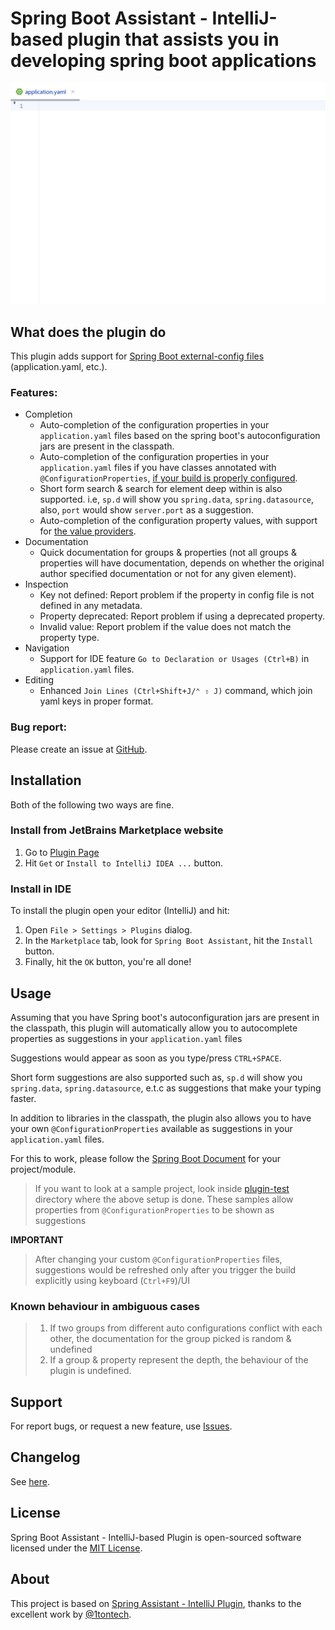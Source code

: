 Spring Boot Assistant - IntelliJ-based plugin that assists you in developing spring boot applications
=====================================================================================

![Plugin in action](plugin-docs/demo-completion.gif)

## What does the plugin do

<!-- Plugin description -->

This plugin adds support for
[Spring Boot external-config files](https://docs.spring.io/spring-boot/reference/features/external-config.html#features.external-config.files)
(application.yaml, etc.).

### Features:

- Completion
    - Auto-completion of the configuration properties in your `application.yaml` files based on the spring boot's
      autoconfiguration jars are present in the classpath.
    - Auto-completion of the configuration properties in your `application.yaml` files if you have classes annotated
      with `@ConfigurationProperties`,
      [if your build is properly configured](https://docs.spring.io/spring-boot/docs/current/reference/html/configuration-metadata.html#configuration-metadata.annotation-processor).
    - Short form search & search for element deep within is also supported. i.e, `sp.d` will show you `spring.data`,
      `spring.datasource`, also, `port` would show `server.port` as a suggestion.
    - Auto-completion of the configuration property values, with support
      for [the value providers](https://docs.spring.io/spring-boot/docs/current/reference/html/configuration-metadata.html#configuration-metadata.manual-hints.value-providers).
- Documentation
    - Quick documentation for groups & properties (not all groups & properties will have documentation, depends on
      whether the original author specified documentation or not for any given element).
- Inspection
    - Key not defined: Report problem if the property in config file is not defined in any metadata.
    - Property deprecated: Report problem if using a deprecated property.
    - Invalid value: Report problem if the value does not match the property type.
- Navigation
    - Support for IDE feature `Go to Declaration or Usages (Ctrl+B)` in `application.yaml` files.
- Editing
    - Enhanced `Join Lines (Ctrl+Shift+J/⌃ ⇧ J)` command, which join yaml keys in proper format.

### Bug report:

Please create an issue at [GitHub](https://github.com/flikas/idea-spring-boot-assistant/issues).

<!-- Plugin description end -->

## Installation

Both of the following two ways are fine.

### Install from JetBrains Marketplace website

1. Go to [Plugin Page](https://plugins.jetbrains.com/plugin/17747-spring-boot-assistant)
2. Hit `Get` or `Install to IntelliJ IDEA ...` button.

### Install in IDE

To install the plugin open your editor (IntelliJ) and hit:

1. Open `File > Settings > Plugins` dialog.
2. In the `Marketplace` tab, look for `Spring Boot Assistant`, hit the `Install` button.
3. Finally, hit the `OK` button, you're all done!

## Usage

Assuming that you have Spring boot's autoconfiguration jars are present in the classpath, this plugin will automatically
allow you to autocomplete properties as suggestions in your `application.yaml` files

Suggestions would appear as soon as you type/press `CTRL+SPACE`.

Short form suggestions are also supported such as, `sp.d` will show you `spring.data`, `spring.datasource`, e.t.c as
suggestions that make your typing faster.

In addition to libraries in the classpath, the plugin also allows you to have your own `@ConfigurationProperties`
available as suggestions in your `application.yaml` files.

For this to work, please follow
the [Spring Boot Document](https://docs.spring.io/spring-boot/docs/current/reference/html/configuration-metadata.html#configuration-metadata.annotation-processor)
for your project/module.

> If you want to look at a sample project, look inside [plugin-test](plugin-test/) directory where the above setup is
> done.
> These samples allow properties from `@ConfigurationProperties` to be shown as suggestions

**IMPORTANT**

> After changing your custom `@ConfigurationProperties` files, suggestions would be refreshed only after you trigger the
> build explicitly using keyboard (`Ctrl+F9`)/UI

### Known behaviour in ambiguous cases

> 1. If two groups from different auto configurations conflict with each other, the documentation for the group picked
     is random & undefined
> 2. If a group & property represent the depth, the behaviour of the plugin is undefined.

## Support

For report bugs, or request a new feature, use [Issues](https://github.com/flikas/idea-spring-boot-assistant/issues).

## Changelog

See [here](CHANGELOG.md).

## License

Spring Boot Assistant - IntelliJ-based Plugin is open-sourced software licensed under
the [MIT License](http://opensource.org/licenses/MIT).

## About

This project is based on [Spring Assistant - IntelliJ Plugin](https://github.com/1tontech/intellij-spring-assistant),
thanks to the excellent work by [@1tontech](https://twitter.com/1tontech).